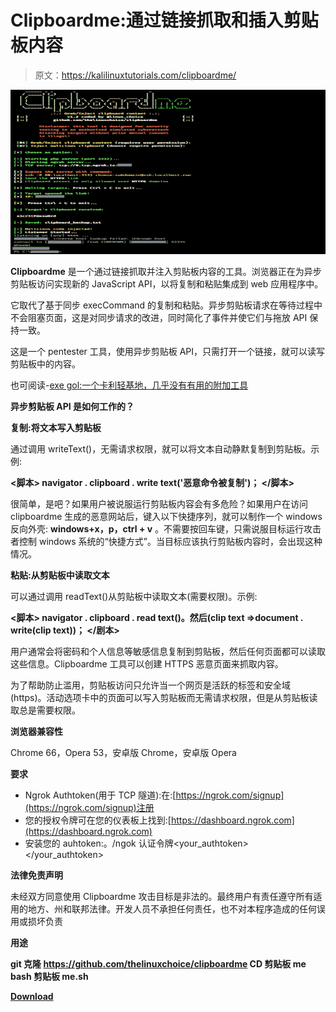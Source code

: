 # Clipboardme:通过链接抓取和插入剪贴板内容

> 原文：<https://kalilinuxtutorials.com/clipboardme/>

[![Clipboardme : Grab & Inject Clipboard Content By Link](img/673c4b5a2bfec5707d76cd6a80a31bc0.png "Clipboardme : Grab & Inject Clipboard Content By Link")](https://1.bp.blogspot.com/-94x2DL7CuF0/Xr154pOldDI/AAAAAAAAGWA/xcKRWi2OXRkF1KA74DSMHIWgHTBMLqC6wCLcBGAsYHQ/s1600/Clipboardme%25281%2529.png)

**Clipboardme** 是一个通过链接抓取并注入剪贴板内容的工具。浏览器正在为异步剪贴板访问实现新的 JavaScript API，以将复制和粘贴集成到 web 应用程序中。

它取代了基于同步 execCommand 的复制和粘贴。异步剪贴板请求在等待过程中不会阻塞页面，这是对同步请求的改进，同时简化了事件并使它们与拖放 API 保持一致。

这是一个 pentester 工具，使用异步剪贴板 API，只需打开一个链接，就可以读写剪贴板中的内容。

也可阅读-[exe gol:一个卡利轻基地，几乎没有有用的附加工具](https://kalilinuxtutorials.com/exegol/)

**异步剪贴板 API 是如何工作的？**

**复制:将文本写入剪贴板**

通过调用 writeText()，无需请求权限，就可以将文本自动静默复制到剪贴板。示例:

**<脚本>
navigator . clipboard . write text('恶意命令被复制')；
</脚本>**

很简单，是吧？如果用户被说服运行剪贴板内容会有多危险？如果用户在访问 clipboardme 生成的恶意网站后，键入以下快捷序列，就可以制作一个 windows 反向外壳: **windows+x，p，ctrl + v** 。不需要按回车键，只需说服目标运行攻击者控制 windows 系统的“快捷方式”。当目标应该执行剪贴板内容时，会出现这种情况。

**粘贴:从剪贴板中读取文本**

可以通过调用 readText()从剪贴板中读取文本(需要权限)。示例:

**<脚本>
navigator . clipboard . read text()。然后(clip text =>document . write(clip text))；
</剧本>**

用户通常会将密码和个人信息等敏感信息复制到剪贴板，然后任何页面都可以读取这些信息。Clipboardme 工具可以创建 HTTPS 恶意页面来抓取内容。

为了帮助防止滥用，剪贴板访问只允许当一个网页是活跃的标签和安全域(https)。活动选项卡中的页面可以写入剪贴板而无需请求权限，但是从剪贴板读取总是需要权限。

**浏览器兼容性**

Chrome 66，Opera 53，安卓版 Chrome，安卓版 Opera

**要求**

*   Ngrok Authtoken(用于 TCP 隧道):在:[https://ngrok.com/signup](https://ngrok.com/signup)注册
*   您的授权令牌可在您的仪表板上找到:[https://dashboard.ngrok.com](https://dashboard.ngrok.com)
*   安装您的 auhtoken:。/ngok 认证令牌<your_authtoken></your_authtoken>

**法律免责声明**

未经双方同意使用 Clipboardme 攻击目标是非法的。最终用户有责任遵守所有适用的地方、州和联邦法律。开发人员不承担任何责任，也不对本程序造成的任何误用或损坏负责

**用途**

**git 克隆 https://github.com/thelinuxchoice/clipboardme
CD 剪贴板 me
bash 剪贴板 me.sh**

[**Download**](https://github.com/thelinuxchoice/clipboardme)